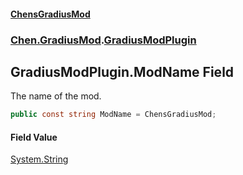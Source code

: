 #### [ChensGradiusMod](index 'index')
### [Chen.GradiusMod](neHTXX+yFsk1RpXqjkv9zg 'Chen.GradiusMod').[GradiusModPlugin](l92m4Dah9rvPq366O3unNQ 'Chen.GradiusMod.GradiusModPlugin')
## GradiusModPlugin.ModName Field
The name of the mod.  
```csharp
public const string ModName = ChensGradiusMod;
```
#### Field Value
[System.String](https://docs.microsoft.com/en-us/dotnet/api/System.String 'System.String')
